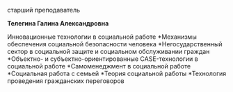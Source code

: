 старший преподаватель



**Телегина Галина Александровна**

Инновационные технологии в социальной работе
	*Механизмы обеспечения социальной безопасности человека
	*Негосударственный сектор в социальной защите и социальном обслуживании граждан
	*Объектно- и субъектно-ориентированные CASE-технологии в социальной работе
	*Самоменеджмент в социальной работе
	*Социальная работа с семьей
	*Теория социальной работы
	*Технология проведения гражданских переговоров